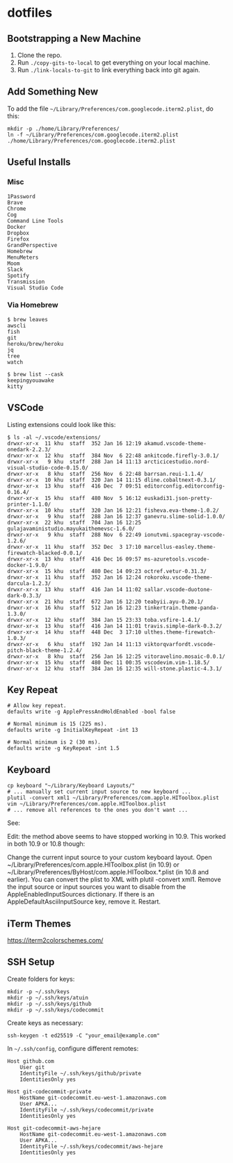 # dotfiles

## Bootstrapping a New Machine

1. Clone the repo.
2. Run `./copy-gits-to-local` to get everything on your local machine.
3. Run `./link-locals-to-git` to link everything back into git again.

## Add Something New

To add the file `~/Library/Preferences/com.googlecode.iterm2.plist`, do this:

```
mkdir -p ./home/Library/Preferences/
ln -f ~/Library/Preferences/com.googlecode.iterm2.plist ./home/Library/Preferences/com.googlecode.iterm2.plist
```

## Useful Installs

### Misc

```
1Password
Brave
Chrome
Cog
Command Line Tools
Docker
Dropbox
Firefox
GrandPerspective
Homebrew
MenuMeters
Moom
Slack
Spotify
Transmission
Visual Studio Code
```

### Via Homebrew

```
$ brew leaves
awscli
fish
git
heroku/brew/heroku
jq
tree
watch

$ brew list --cask
keepingyouawake
kitty
```


## VSCode

Listing extensions could look like this:

```
$ ls -al ~/.vscode/extensions/
drwxr-xr-x  11 khu  staff  352 Jan 16 12:19 akamud.vscode-theme-onedark-2.2.3/
drwxr-xr-x  12 khu  staff  384 Nov  6 22:48 ankitcode.firefly-3.0.1/
drwxr-xr-x   9 khu  staff  288 Jan 14 11:13 arcticicestudio.nord-visual-studio-code-0.15.0/
drwxr-xr-x   8 khu  staff  256 Nov  6 22:48 barrsan.reui-1.1.4/
drwxr-xr-x  10 khu  staff  320 Jan 14 11:15 dline.cobaltnext-0.3.1/
drwxr-xr-x  13 khu  staff  416 Dec  7 09:51 editorconfig.editorconfig-0.16.4/
drwxr-xr-x  15 khu  staff  480 Nov  5 16:12 euskadi31.json-pretty-printer-1.1.0/
drwxr-xr-x  10 khu  staff  320 Jan 16 12:21 fisheva.eva-theme-1.0.2/
drwxr-xr-x   9 khu  staff  288 Jan 16 12:37 ganevru.slime-solid-1.0.0/
drwxr-xr-x  22 khu  staff  704 Jan 16 12:25 gulajavaministudio.mayukaithemevsc-1.6.0/
drwxr-xr-x   9 khu  staff  288 Nov  6 22:49 ionutvmi.spacegray-vscode-1.2.6/
drwxr-xr-x  11 khu  staff  352 Dec  3 17:10 marcellus-easley.theme-firewatch-blacked-0.0.1/
drwxr-xr-x  13 khu  staff  416 Dec 16 09:57 ms-azuretools.vscode-docker-1.9.0/
drwxr-xr-x  15 khu  staff  480 Dec 14 09:23 octref.vetur-0.31.3/
drwxr-xr-x  11 khu  staff  352 Jan 16 12:24 rokoroku.vscode-theme-darcula-1.2.3/
drwxr-xr-x  13 khu  staff  416 Jan 14 11:02 sallar.vscode-duotone-dark-0.3.3/
drwxr-xr-x  21 khu  staff  672 Jan 16 12:20 teabyii.ayu-0.20.1/
drwxr-xr-x  16 khu  staff  512 Jan 16 12:23 tinkertrain.theme-panda-1.3.0/
drwxr-xr-x  12 khu  staff  384 Jan 15 23:33 toba.vsfire-1.4.1/
drwxr-xr-x  13 khu  staff  416 Jan 14 11:01 travis.simple-dark-0.3.2/
drwxr-xr-x  14 khu  staff  448 Dec  3 17:10 ulthes.theme-firewatch-1.0.3/
drwxr-xr-x   6 khu  staff  192 Jan 14 11:13 viktorqvarfordt.vscode-pitch-black-theme-1.2.4/
drwxr-xr-x   8 khu  staff  256 Jan 16 12:25 vitoravelino.mosaic-0.0.1/
drwxr-xr-x  15 khu  staff  480 Dec 11 00:35 vscodevim.vim-1.18.5/
drwxr-xr-x  12 khu  staff  384 Jan 16 12:35 will-stone.plastic-4.3.1/
```

## Key Repeat

```
# Allow key repeat.
defaults write -g ApplePressAndHoldEnabled -bool false

# Normal minimum is 15 (225 ms).
defaults write -g InitialKeyRepeat -int 13

# Normal minimum is 2 (30 ms).
defaults write -g KeyRepeat -int 1.5
```

## Keyboard

```
cp keyboard "~/Library/Keyboard Layouts/"
# ... manually set current input source to new keyboard ...
plutil -convert xml1 ~/Library/Preferences/com.apple.HIToolbox.plist
vim ~/Library/Preferences/com.apple.HIToolbox.plist
# ... remove all references to the ones you don't want ...
```

See:

Edit: the method above seems to have stopped working in 10.9. This worked in both 10.9 or 10.8 though:

Change the current input source to your custom keyboard layout.
Open ~/Library/Preferences/com.apple.HIToolbox.plist (in 10.9) or ~/Library/Preferences/ByHost/com.apple.HIToolbox.*.plist (in 10.8 and earlier). You can convert the plist to XML with plutil -convert xml1.
Remove the input source or input sources you want to disable from the AppleEnabledInputSources dictionary. If there is an AppleDefaultAsciiInputSource key, remove it.
Restart.


## iTerm Themes

https://iterm2colorschemes.com/


## SSH Setup

Create folders for keys:

```
mkdir -p ~/.ssh/keys
mkdir -p ~/.ssh/keys/atuin
mkdir -p ~/.ssh/keys/github
mkdir -p ~/.ssh/keys/codecommit
```

Create keys as necessary:

```
ssh-keygen -t ed25519 -C "your_email@example.com"
```

In `~/.ssh/config`, configure different remotes:

```
Host github.com
    User git
    IdentityFile ~/.ssh/keys/github/private
    IdentitiesOnly yes

Host git-codecommit-private
    HostName git-codecommit.eu-west-1.amazonaws.com
    User APKA...
    IdentityFile ~/.ssh/keys/codecommit/private
    IdentitiesOnly yes

Host git-codecommit-aws-hejare
	HostName git-codecommit.eu-west-1.amazonaws.com
	User APKA...
	IdentityFile ~/.ssh/keys/codecommit/aws-hejare
	IdentitiesOnly yes
```
